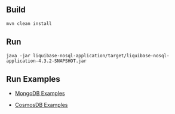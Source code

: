 ## Build
```shell script
mvn clean install
```

## Run

```shell script
java -jar liquibase-nosql-application/target/liquibase-nosql-application-4.3.2-SNAPSHOT.jar
```

## Run Examples
* [MongoDB Examples](liquibase-mongodb-quickstart/src/main/resources/liquibase/liquibase-examples.bash)

* [CosmosDB Examples](liquibase-cosmosdb-quickstart/src/main/resources/liquibase/liquibase-examples-cosmos.bash)